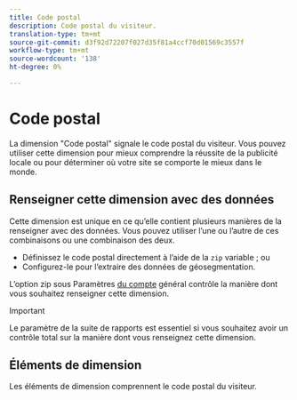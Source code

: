 ```yaml
---
title: Code postal
description: Code postal du visiteur.
translation-type: tm+mt
source-git-commit: d3f92d72207f027d35f81a4ccf70d01569c3557f
workflow-type: tm+mt
source-wordcount: '138'
ht-degree: 0%

---
```



# Code postal

La dimension &quot;Code postal&quot; signale le code postal du visiteur. Vous pouvez utiliser cette dimension pour mieux comprendre la réussite de la publicité locale ou pour déterminer où votre site se comporte le mieux dans le monde.

## Renseigner cette dimension avec des données

Cette dimension est unique en ce qu’elle contient plusieurs manières de la renseigner avec des données. Vous pouvez utiliser l’une ou l’autre de ces combinaisons ou une combinaison des deux.

* Définissez le code postal directement à l’aide de la `zip` variable ; ou
* Configurez-le pour l’extraire des données de géosegmentation.

L’option  zip sous Paramètres [du compte](/help/admin/admin/general-acct-settings-admin.md) général contrôle la manière dont vous souhaitez renseigner cette dimension.

>[!IMPORTANT]
>
>Le paramètre de la suite de rapports est essentiel si vous souhaitez avoir un contrôle total sur la manière dont vous renseignez cette dimension.

## Éléments de dimension

Les éléments de dimension comprennent le code postal du visiteur.